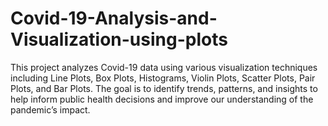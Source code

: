 # Covid-19-Analysis-and-Visualization-using-plots
This project analyzes Covid-19 data using various visualization techniques including Line Plots, Box Plots, Histograms, Violin Plots, Scatter Plots, Pair Plots, and Bar Plots. The goal is to identify trends, patterns, and insights to help inform public health decisions and improve our understanding of the pandemic’s impact.
